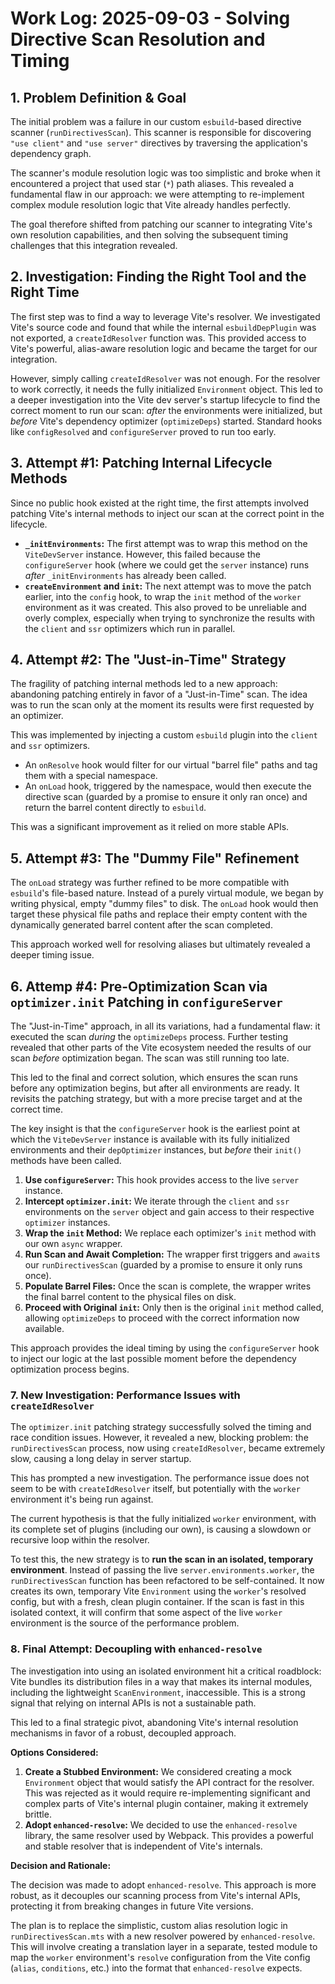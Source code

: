 # Work Log: 2025-09-03 - Solving Directive Scan Resolution and Timing

## 1. Problem Definition & Goal

The initial problem was a failure in our custom `esbuild`-based directive scanner (`runDirectivesScan`). This scanner is responsible for discovering `"use client"` and `"use server"` directives by traversing the application's dependency graph.

The scanner's module resolution logic was too simplistic and broke when it encountered a project that used star (`*`) path aliases. This revealed a fundamental flaw in our approach: we were attempting to re-implement complex module resolution logic that Vite already handles perfectly.

The goal therefore shifted from patching our scanner to integrating Vite's own resolution capabilities, and then solving the subsequent timing challenges that this integration revealed.

## 2. Investigation: Finding the Right Tool and the Right Time

The first step was to find a way to leverage Vite's resolver. We investigated Vite's source code and found that while the internal `esbuildDepPlugin` was not exported, a `createIdResolver` function was. This provided access to Vite's powerful, alias-aware resolution logic and became the target for our integration.

However, simply calling `createIdResolver` was not enough. For the resolver to work correctly, it needs the fully initialized `Environment` object. This led to a deeper investigation into the Vite dev server's startup lifecycle to find the correct moment to run our scan: *after* the environments were initialized, but *before* Vite's dependency optimizer (`optimizeDeps`) started. Standard hooks like `configResolved` and `configureServer` proved to run too early.

## 3. Attempt #1: Patching Internal Lifecycle Methods

Since no public hook existed at the right time, the first attempts involved patching Vite's internal methods to inject our scan at the correct point in the lifecycle.

-   **`_initEnvironments`:** The first attempt was to wrap this method on the `ViteDevServer` instance. However, this failed because the `configureServer` hook (where we could get the `server` instance) runs *after* `_initEnvironments` has already been called.
-   **`createEnvironment` and `init`:** The next attempt was to move the patch earlier, into the `config` hook, to wrap the `init` method of the `worker` environment as it was created. This also proved to be unreliable and overly complex, especially when trying to synchronize the results with the `client` and `ssr` optimizers which run in parallel.

## 4. Attempt #2: The "Just-in-Time" Strategy

The fragility of patching internal methods led to a new approach: abandoning patching entirely in favor of a "Just-in-Time" scan. The idea was to run the scan only at the moment its results were first requested by an optimizer.

This was implemented by injecting a custom `esbuild` plugin into the `client` and `ssr` optimizers.
-   An `onResolve` hook would filter for our virtual "barrel file" paths and tag them with a special namespace.
-   An `onLoad` hook, triggered by the namespace, would then execute the directive scan (guarded by a promise to ensure it only ran once) and return the barrel content directly to `esbuild`.

This was a significant improvement as it relied on more stable APIs.

## 5. Attempt #3: The "Dummy File" Refinement

The `onLoad` strategy was further refined to be more compatible with `esbuild`'s file-based nature. Instead of a purely virtual module, we began by writing physical, empty "dummy files" to disk. The `onLoad` hook would then target these physical file paths and replace their empty content with the dynamically generated barrel content after the scan completed.

This approach worked well for resolving aliases but ultimately revealed a deeper timing issue.

## 6. Attemp #4: Pre-Optimization Scan via `optimizer.init` Patching in `configureServer`

The "Just-in-Time" approach, in all its variations, had a fundamental flaw: it executed the scan *during* the `optimizeDeps` process. Further testing revealed that other parts of the Vite ecosystem needed the results of our scan *before* optimization began. The scan was still running too late.

This led to the final and correct solution, which ensures the scan runs before any optimization begins, but after all environments are ready. It revisits the patching strategy, but with a more precise target and at the correct time.

The key insight is that the `configureServer` hook is the earliest point at which the `ViteDevServer` instance is available with its fully initialized environments and their `depOptimizer` instances, but *before* their `init()` methods have been called.

1.  **Use `configureServer`:** This hook provides access to the live `server` instance.
2.  **Intercept `optimizer.init`:** We iterate through the `client` and `ssr` environments on the `server` object and gain access to their respective `optimizer` instances.
3.  **Wrap the `init` Method:** We replace each optimizer's `init` method with our own `async` wrapper.
4.  **Run Scan and Await Completion:** The wrapper first triggers and `await`s our `runDirectivesScan` (guarded by a promise to ensure it only runs once).
5.  **Populate Barrel Files:** Once the scan is complete, the wrapper writes the final barrel content to the physical files on disk.
6.  **Proceed with Original `init`:** Only then is the original `init` method called, allowing `optimizeDeps` to proceed with the correct information now available.

This approach provides the ideal timing by using the `configureServer` hook to inject our logic at the last possible moment before the dependency optimization process begins.

### 7. New Investigation: Performance Issues with `createIdResolver`

The `optimizer.init` patching strategy successfully solved the timing and race condition issues. However, it revealed a new, blocking problem: the `runDirectivesScan` process, now using `createIdResolver`, became extremely slow, causing a long delay in server startup.

This has prompted a new investigation. The performance issue does not seem to be with `createIdResolver` itself, but potentially with the `worker` environment it's being run against.

The current hypothesis is that the fully initialized `worker` environment, with its complete set of plugins (including our own), is causing a slowdown or recursive loop within the resolver.

To test this, the new strategy is to **run the scan in an isolated, temporary environment**. Instead of passing the live `server.environments.worker`, the `runDirectivesScan` function has been refactored to be self-contained. It now creates its own, temporary Vite `Environment` using the `worker`'s resolved config, but with a fresh, clean plugin container. If the scan is fast in this isolated context, it will confirm that some aspect of the live `worker` environment is the source of the performance problem.

### 8. Final Attempt: Decoupling with `enhanced-resolve`

The investigation into using an isolated environment hit a critical roadblock: Vite bundles its distribution files in a way that makes its internal modules, including the lightweight `ScanEnvironment`, inaccessible. This is a strong signal that relying on internal APIs is not a sustainable path.

This led to a final strategic pivot, abandoning Vite's internal resolution mechanisms in favor of a robust, decoupled approach.

**Options Considered:**

1.  **Create a Stubbed Environment:** We considered creating a mock `Environment` object that would satisfy the API contract for the resolver. This was rejected as it would require re-implementing significant and complex parts of Vite's internal plugin container, making it extremely brittle.
2.  **Adopt `enhanced-resolve`:** We decided to use the `enhanced-resolve` library, the same resolver used by Webpack. This provides a powerful and stable resolver that is independent of Vite's internals.

**Decision and Rationale:**

The decision was made to adopt `enhanced-resolve`. This approach is more robust, as it decouples our scanning process from Vite's internal APIs, protecting it from breaking changes in future Vite versions.

The plan is to replace the simplistic, custom alias resolution logic in `runDirectivesScan.mts` with a new resolver powered by `enhanced-resolve`. This will involve creating a translation layer in a separate, tested module to map the `worker` environment's `resolve` configuration from the Vite config (`alias`, `conditions`, etc.) into the format that `enhanced-resolve` expects.

